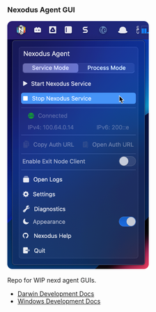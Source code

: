 ### Nexodus Agent GUI

<img src='docs/images/darwin-gui-usage-1.png' width='325'>

Repo for WIP nexd agent GUIs.

- [Darwin Development Docs](./darwin/README.md)
- [Windows Development Docs](./windows/README.md)
